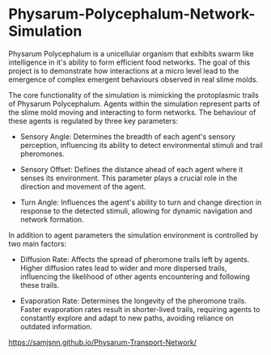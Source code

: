 # Physarum-Polycephalum-Network-Simulation
Physarum Polycephalum is a unicellular organism that exhibits swarm like intelligence in it's ability to form efficient food networks. The goal of this project is to demonstrate how interactions at a micro level lead to the emergence of complex emergent behaviours observed in real slime molds.

The core functionality of the simulation is mimicking the protoplasmic trails of Physarum Polycephalum. Agents within the simulation represent parts of the slime mold moving and interacting to form networks. The behaviour of these agents is regulated by three key parameters:

- Sensory Angle: Determines the breadth of each agent's sensory perception, influencing its ability to detect environmental stimuli and trail pheromones.

- Sensory Offset: Defines the distance ahead of each agent where it senses its environment. This parameter plays a crucial role in the direction and movement of the agent.

- Turn Angle: Influences the agent's ability to turn and change direction in response to the detected stimuli, allowing for dynamic navigation and network formation.

In addition to agent parameters the simulation environment is controlled by two main factors:

- Diffusion Rate: Affects the spread of pheromone trails left by agents. Higher diffusion rates lead to wider and more dispersed trails, influencing the likelihood of other agents encountering and following these trails.

- Evaporation Rate: Determines the longevity of the pheromone trails. Faster evaporation rates result in shorter-lived trails, requiring agents to constantly explore and adapt to new paths, avoiding reliance on outdated information.

https://samjsnn.github.io/Physarum-Transport-Network/
